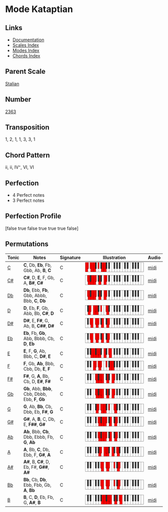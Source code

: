 # Mode Kataptian

## Links

- [Documentation](README.md)
- [Scales Index](Scales.md)
- [Modes Index](Modes.md)
- [Chords Index](Chords.md)

## Parent Scale

[Stalian](ScaleStalian.md)

## Number

[2363](https://ianring.com/musictheory/scales/2363)

## Transposition

1, 2, 1, 1, 3, 3, 1

## Chord Pattern

ii, ii, IV⁺, VI, VI

## Perfection

- 4 Perfect notes
- 3 Perfect notes

## Perfection Profile

[false true false true true true false]

## Permutations

| Tonic | Notes | Signature | Illustration | Audio |
|-------|-------|-----------|--------------|-------|
| [C](ModeCNaturalKataptian.md) | **C**, Db, **Eb**, Fb, Gbb, Ab, **B**, **C** | C | ![CNaturalKataptian](ModeCNaturalKataptian.png) | [midi](https://github.com/edipermadi/music/blob/main/docs/ModeCNaturalKataptian.mid?raw=true) |
| [C#](ModeCSharpKataptian.md) | **C#**, D, **E**, F, Gb, A, **B#**, **C#** | C | ![CSharpKataptian](ModeCSharpKataptian.png) | [midi](https://github.com/edipermadi/music/blob/main/docs/ModeCSharpKataptian.mid?raw=true) |
| [Db](ModeDFlatKataptian.md) | **Db**, Ebb, **Fb**, Gbb, Abbb, Bbb, **C**, **Db** | C | ![DFlatKataptian](ModeDFlatKataptian.png) | [midi](https://github.com/edipermadi/music/blob/main/docs/ModeDFlatKataptian.mid?raw=true) |
| [D](ModeDNaturalKataptian.md) | **D**, Eb, **F**, Gb, Abb, Bb, **C#**, **D** | C | ![DNaturalKataptian](ModeDNaturalKataptian.png) | [midi](https://github.com/edipermadi/music/blob/main/docs/ModeDNaturalKataptian.mid?raw=true) |
| [D#](ModeDSharpKataptian.md) | **D#**, E, **F#**, G, Ab, B, **C##**, **D#** | C | ![DSharpKataptian](ModeDSharpKataptian.png) | [midi](https://github.com/edipermadi/music/blob/main/docs/ModeDSharpKataptian.mid?raw=true) |
| [Eb](ModeEFlatKataptian.md) | **Eb**, Fb, **Gb**, Abb, Bbbb, Cb, **D**, **Eb** | C | ![EFlatKataptian](ModeEFlatKataptian.png) | [midi](https://github.com/edipermadi/music/blob/main/docs/ModeEFlatKataptian.mid?raw=true) |
| [E](ModeENaturalKataptian.md) | **E**, F, **G**, Ab, Bbb, C, **D#**, **E** | C | ![ENaturalKataptian](ModeENaturalKataptian.png) | [midi](https://github.com/edipermadi/music/blob/main/docs/ModeENaturalKataptian.mid?raw=true) |
| [F](ModeFNaturalKataptian.md) | **F**, Gb, **Ab**, Bbb, Cbb, Db, **E**, **F** | C | ![FNaturalKataptian](ModeFNaturalKataptian.png) | [midi](https://github.com/edipermadi/music/blob/main/docs/ModeFNaturalKataptian.mid?raw=true) |
| [F#](ModeFSharpKataptian.md) | **F#**, G, **A**, Bb, Cb, D, **E#**, **F#** | C | ![FSharpKataptian](ModeFSharpKataptian.png) | [midi](https://github.com/edipermadi/music/blob/main/docs/ModeFSharpKataptian.mid?raw=true) |
| [Gb](ModeGFlatKataptian.md) | **Gb**, Abb, **Bbb**, Cbb, Dbbb, Ebb, **F**, **Gb** | C | ![GFlatKataptian](ModeGFlatKataptian.png) | [midi](https://github.com/edipermadi/music/blob/main/docs/ModeGFlatKataptian.mid?raw=true) |
| [G](ModeGNaturalKataptian.md) | **G**, Ab, **Bb**, Cb, Dbb, Eb, **F#**, **G** | C | ![GNaturalKataptian](ModeGNaturalKataptian.png) | [midi](https://github.com/edipermadi/music/blob/main/docs/ModeGNaturalKataptian.mid?raw=true) |
| [G#](ModeGSharpKataptian.md) | **G#**, A, **B**, C, Db, E, **F##**, **G#** | C | ![GSharpKataptian](ModeGSharpKataptian.png) | [midi](https://github.com/edipermadi/music/blob/main/docs/ModeGSharpKataptian.mid?raw=true) |
| [Ab](ModeAFlatKataptian.md) | **Ab**, Bbb, **Cb**, Dbb, Ebbb, Fb, **G**, **Ab** | C | ![AFlatKataptian](ModeAFlatKataptian.png) | [midi](https://github.com/edipermadi/music/blob/main/docs/ModeAFlatKataptian.mid?raw=true) |
| [A](ModeANaturalKataptian.md) | **A**, Bb, **C**, Db, Ebb, F, **G#**, **A** | C | ![ANaturalKataptian](ModeANaturalKataptian.png) | [midi](https://github.com/edipermadi/music/blob/main/docs/ModeANaturalKataptian.mid?raw=true) |
| [A#](ModeASharpKataptian.md) | **A#**, B, **C#**, D, Eb, F#, **G##**, **A#** | C | ![ASharpKataptian](ModeASharpKataptian.png) | [midi](https://github.com/edipermadi/music/blob/main/docs/ModeASharpKataptian.mid?raw=true) |
| [Bb](ModeBFlatKataptian.md) | **Bb**, Cb, **Db**, Ebb, Fbb, Gb, **A**, **Bb** | C | ![BFlatKataptian](ModeBFlatKataptian.png) | [midi](https://github.com/edipermadi/music/blob/main/docs/ModeBFlatKataptian.mid?raw=true) |
| [B](ModeBNaturalKataptian.md) | **B**, C, **D**, Eb, Fb, G, **A#**, **B** | C | ![BNaturalKataptian](ModeBNaturalKataptian.png) | [midi](https://github.com/edipermadi/music/blob/main/docs/ModeBNaturalKataptian.mid?raw=true) |
